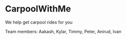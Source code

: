 # CarpoolWithMe
We help get carpool rides for you

Team members:
Aakash, Kylar, Timmy, Peter, Anirud, Ivan
